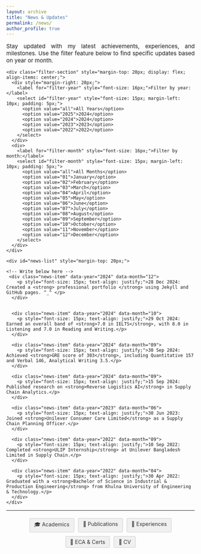 ```yaml
---
layout: archive
title: "News & Updates"
permalink: /news/
author_profile: true
---
```


<div class="main-content">
  <div id="news">
    <!-- <h2 style="text-align: left; font-size: 18px; font-weight: bold;">News & Updates</h2> -->
    <p style="font-size: 15px; text-align: justify;">Stay updated with my latest achievements, experiences, and milestones. Use the filter feature below to find specific updates based on year or month.</p>

    <div class="filter-section" style="margin-top: 20px; display: flex; align-items: center;">
      <div style="margin-right: 20px;">
        <label for="filter-year" style="font-size: 16px;">Filter by year:</label>
        <select id="filter-year" style="font-size: 15px; margin-left: 10px; padding: 5px;">
          <option value="all">All Years</option>
          <option value="2025">2024</option>
          <option value="2024">2024</option>
          <option value="2023">2023</option>
          <option value="2022">2022</option>
        </select>
      </div>
      <div>
        <label for="filter-month" style="font-size: 16px;">Filter by month:</label>
        <select id="filter-month" style="font-size: 15px; margin-left: 10px; padding: 5px;">
          <option value="all">All Months</option>
          <option value="01">January</option>
          <option value="02">February</option>
          <option value="03">March</option>
          <option value="04">April</option>
          <option value="05">May</option>
          <option value="06">June</option>
          <option value="07">July</option>
          <option value="08">August</option>
          <option value="09">September</option>
          <option value="10">October</option>
          <option value="11">November</option>
          <option value="12">December</option>
        </select>
      </div>
    </div>

    <div id="news-list" style="margin-top: 20px;">

    <!-- Write below here -->
     <div class="news-item" data-year="2024" data-month="12">
        <p style="font-size: 15px; text-align: justify;">28 Dec 2024: Created a <strong> professional portfolio </strong> using Jekyll and GitHub pages. ^_^ </p>
      </div>


      <div class="news-item" data-year="2024" data-month="10">
        <p style="font-size: 15px; text-align: justify;">29 Oct 2024: Earned an overall band of <strong>7.0 in IELTS</strong>, with 8.0 in Listening and 7.0 in Reading and Writing.</p>
      </div>

      <div class="news-item" data-year="2024" data-month="09">
        <p style="font-size: 15px; text-align: justify;">30 Sep 2024: Achieved <strong>GRE score of 303</strong>, including Quantitative 157 and Verbal 146, Analytical Writing 3.5.</p>
      </div>

      <div class="news-item" data-year="2024" data-month="09">
        <p style="font-size: 15px; text-align: justify;">15 Sep 2024: Published research on <strong>Reverse Logistics AI</strong> in Supply Chain Analytics.</p>
      </div>

      <div class="news-item" data-year="2023" data-month="06">
        <p style="font-size: 15px; text-align: justify;">30 Jun 2023: Joined <strong>Unilever Consumer Care Limited</strong> as a Supply Chain Planning Officer.</p>
      </div>

      <div class="news-item" data-year="2022" data-month="09">
        <p style="font-size: 15px; text-align: justify;">10 Sep 2022: Completed <strong>ULIP Internship</strong> at Unilever Bangladesh Limited in Supply Chain.</p>
      </div>

      <div class="news-item" data-year="2022" data-month="04">
        <p style="font-size: 15px; text-align: justify;">30 Apr 2022: Graduated with a <strong>Bachelor of Science in Industrial & Production Engineering</strong> from Khulna University of Engineering & Technology.</p>
      </div>
    </div>
  </div>
</div>

<hr>

<div style="display: flex; justify-content: center; gap: 10px; flex-wrap: wrap; margin: 20px 0;">
  <a href="/academics/" style="padding: 6px 12px; text-decoration: none; background: #f0f0f0; color: #333; border-radius: 3px; font-size: 14px; transition: all 0.3s; border: 1px solid #ccc;">🎓 Academics</a>
  <a href="/publications/" style="padding: 6px 12px; text-decoration: none; background: #f0f0f0; color: #333; border-radius: 3px; font-size: 14px; transition: all 0.3s; border: 1px solid #ccc;">📝 Publications</a>
  <a href="/experience/" style="padding: 6px 12px; text-decoration: none; background: #f0f0f0; color: #333; border-radius: 3px; font-size: 14px; transition: all 0.3s; border: 1px solid #ccc;">💼 Experiences</a>
  <a href="/eca-certifications/" style="padding: 6px 12px; text-decoration: none; background: #f0f0f0; color: #333; border-radius: 3px; font-size: 14px; transition: all 0.3s; border: 1px solid #ccc;">🐾 ECA & Certs</a>
  <a href="/files/GM_Iqbal_Academic_CV.pdf" style="padding: 6px 12px; text-decoration: none; background: #f0f0f0; color: #333; border-radius: 3px; font-size: 14px; transition: all 0.3s; border: 1px solid #ccc;">🔖 CV</a>
</div>

<script>
const yearFilter = document.getElementById('filter-year');
const monthFilter = document.getElementById('filter-month');

function filterNews() {
  const selectedYear = yearFilter.value;
  const selectedMonth = monthFilter.value;
  const newsItems = document.querySelectorAll('.news-item');

  newsItems.forEach(item => {
    const itemYear = item.getAttribute('data-year');
    const itemMonth = item.getAttribute('data-month');

    if ((selectedYear === 'all' || itemYear === selectedYear) &&
        (selectedMonth === 'all' || itemMonth === selectedMonth)) {
      item.style.display = 'block';
    } else {
      item.style.display = 'none';
    }
  });
}

yearFilter.addEventListener('change', filterNews);
monthFilter.addEventListener('change', filterNews);
</script>
